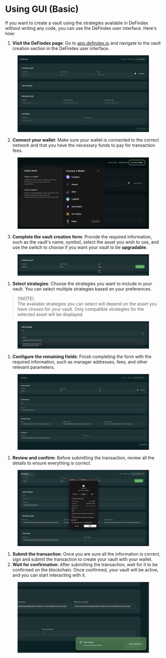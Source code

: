 # Using GUI (Basic)

If you want to create a vault using the strategies available in DeFindex without writing any code, you can use the DeFindex user interface. Here's how:

1. **Visit the DeFindex page**: Go to [app.defindex.io](https://app.defindex.io) and navigate to the vault creation section in the DeFindex user interface.

<figure><img src="../../.gitbook/assets/GUI_EMPTY_VAULT.png" alt=""><figcaption></figcaption></figure>

2. **Connect your wallet**: Make sure your wallet is connected to the correct network and that you have the necessary funds to pay for transaction fees.

<figure><img src="../../.gitbook/assets/GUI_CONNECT_WALLET.png" alt=""><figcaption></figcaption></figure>

3. **Complete the vault creation form**: Provide the required information, such as the vault's name, symbol, select the asset you wish to use, and use the switch to choose if you want your vault to be **upgradable**.

<figure><img src="../../.gitbook/assets/GUI_SELECT_ASSET.png" alt=""><figcaption></figcaption></figure>

1. **Select strategies**: Choose the strategies you want to include in your vault. You can select multiple strategies based on your preferences.

> \[!NOTE]\
> The available strategies you can select will depend on the asset you have chosen for your vault. Only compatible strategies for the selected asset will be displayed.

<figure><img src="../../.gitbook/assets/GUI_ADD_STRATEGY.png" alt=""><figcaption></figcaption></figure>

1. **Configure the remaining fields**: Finish completing the form with the required information, such as manager addresses, fees, and other relevant parameters.

<figure><img src="../../.gitbook/assets/GUI_VAULT.png" alt=""><figcaption></figcaption></figure>

1. **Review and confirm**: Before submitting the transaction, review all the details to ensure everything is correct.

<figure><img src="../../.gitbook/assets/GUI_CONFIRMATION.png" alt=""><figcaption></figcaption></figure>

1. **Submit the transaction**: Once you are sure all the information is correct, sign and submit the transaction to create your vault with your wallet.
2. **Wait for confirmation**: After submitting the transaction, wait for it to be confirmed on the blockchain. Once confirmed, your vault will be active, and you can start interacting with it.

<figure><img src="../../.gitbook/assets/GUI_SUCCESS.png" alt=""><figcaption></figcaption></figure>
